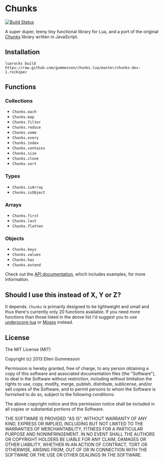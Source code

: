 # Chunks

[![Build Status](https://travis-ci.org/gummesson/chunks.lua.png?branch=master)](https://travis-ci.org/gummesson/chunks.lua)

A super duper, teeny tiny functional library for Lua, and a port of the original [Chunks](https://github.com/gummesson/chunks) library written in JavaScript.

## Installation

~~~
luarocks build https://raw.github.com/gummesson/chunks.lua/master/chunks-dev-1.rockspec
~~~

## Functions

### Collections

- `Chunks.each`
- `Chunks.map`
- `Chunks.filter`
- `Chunks.reduce`
- `Chunks.some`
- `Chunks.every`
- `Chunks.index`
- `Chunks.contains`
- `Chunks.size`
- `Chunks.clone`
- `Chunks.sort`

### Types

- `Chunks.isArray`
- `Chunks.isObject`

### Arrays

- `Chunks.first`
- `Chunks.last`
- `Chunks.flatten`

### Objects

- `Chunks.keys`
- `Chunks.values`
- `Chunks.has`
- `Chunks.extend`

Check out the [API documentation](https://github.com/gummesson/chunks.lua/blob/master/API.md), which includes examples, for more information.

## Should I use this instead of X, Y or Z?

It depends. `Chunks` is primarily designed to be lightweight and small and thus there's currently only 20 functions available. If you need more functions than those listed in the above list I'd suggest you to use [underscore-lua](https://github.com/jtarchie/underscore-lua) or [Moses](https://github.com/Yonaba/Moses) instead.

## License

The MIT License (MIT)

Copyright (c) 2013 Ellen Gummesson

Permission is hereby granted, free of charge, to any person obtaining a copy
of this software and associated documentation files (the "Software"), to deal
in the Software without restriction, including without limitation the rights
to use, copy, modify, merge, publish, distribute, sublicense, and/or sell
copies of the Software, and to permit persons to whom the Software is
furnished to do so, subject to the following conditions:

The above copyright notice and this permission notice shall be included in
all copies or substantial portions of the Software.

THE SOFTWARE IS PROVIDED "AS IS", WITHOUT WARRANTY OF ANY KIND, EXPRESS OR
IMPLIED, INCLUDING BUT NOT LIMITED TO THE WARRANTIES OF MERCHANTABILITY,
FITNESS FOR A PARTICULAR PURPOSE AND NONINFRINGEMENT. IN NO EVENT SHALL THE
AUTHORS OR COPYRIGHT HOLDERS BE LIABLE FOR ANY CLAIM, DAMAGES OR OTHER
LIABILITY, WHETHER IN AN ACTION OF CONTRACT, TORT OR OTHERWISE, ARISING FROM,
OUT OF OR IN CONNECTION WITH THE SOFTWARE OR THE USE OR OTHER DEALINGS IN
THE SOFTWARE.
